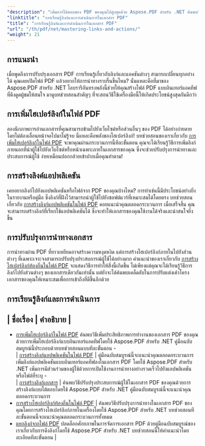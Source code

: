 ```yaml
---
"description": "เพิ่มการโต้ตอบของ PDF ของคุณให้สูงสุดด้วย Aspose.PDF สำหรับ .NET ค้นพบวิธีเพิ่มไฮเปอร์ลิงก์และปรับปรุงการนำทางด้วยบทช่วยสอนทีละขั้นตอนของเรา"
"linktitle": "การเรียนรู้ลิงก์และการดำเนินการในเอกสาร PDF"
"title": "การเรียนรู้ลิงก์และการดำเนินการในเอกสาร PDF"
"url": "/th/pdf/net/mastering-links-and-actions/"
"weight": 21
---
```


## การแนะนำ

เมื่อพูดถึงการปรับปรุงเอกสาร PDF การเรียนรู้เกี่ยวกับลิงก์และแอคชันต่างๆ สามารถเปลี่ยนทุกอย่างได้ คุณเคยเปิดไฟล์ PDF แล้วอยากให้การนำทางราบรื่นขึ้นไหม? นั่นแหละคือที่มาของ Aspose.PDF สำหรับ .NET ไลบรารีอันทรงพลังนี้ช่วยให้คุณสร้างไฟล์ PDF แบบอินเทอร์แอคทีฟที่ดึงดูดผู้ชมให้สนใจ มาดูบทช่วยสอนสำคัญๆ ที่จะสอนวิธีใช้เครื่องมือนี้ให้เกิดประโยชน์สูงสุดกันดีกว่า

## การเพิ่มไฮเปอร์ลิงก์ในไฟล์ PDF
ลองนึกภาพการอ่านเอกสารที่คุณสามารถข้ามไปยังเว็บไซต์หรือส่วนอื่นๆ ของ PDF ได้อย่างง่ายดายโดยไม่ต้องเลื่อนหน้าจอไปมาไม่รู้จบ นี่แหละคือพลังของไฮเปอร์ลิงก์! บทช่วยสอนของเราเกี่ยวกับ [การเพิ่มไฮเปอร์ลิงก์ในไฟล์ PDF](./adding-hyperlink/) จะพาคุณผ่านกระบวนการนี้ทีละขั้นตอน คุณจะได้เรียนรู้วิธีการเพิ่มลิงก์ภายนอกที่นำผู้ใช้ไปยังเว็บไซต์หรือหน้าเฉพาะภายในเอกสารของคุณ ซึ่งจะช่วยปรับปรุงการนำทางและประสบการณ์ผู้ใช้ ง่ายเหมือนปอกกล้วยเข้าปากเมื่อคุณทำตาม!

## การสร้างลิงค์แอปพลิเคชัน
เคยอยากลิงก์ไปยังแอปพลิเคชันหรือไฟล์จาก PDF ของคุณบ้างไหม? การทำเช่นนี้มีประโยชน์อย่างยิ่งในรายงานหรือคู่มือ ซึ่งลิงก์ที่ฝังไว้สามารถนำผู้ใช้ไปยังซอฟต์แวร์ที่เหมาะสมได้โดยตรง บทช่วยสอนเกี่ยวกับ [การสร้างลิงก์แอปพลิเคชันในไฟล์ PDF](./creating-application-link/) คอยแนะนำคุณตลอดกระบวนการ เมื่อเสร็จสิ้น คุณจะสามารถสร้างลิงก์ที่เรียกใช้แอปพลิเคชันได้ ซึ่งจะทำให้เอกสารของคุณใช้งานได้จริงและน่าสนใจยิ่งขึ้น

## การปรับปรุงการนำทางเอกสาร
การนำทางผ่าน PDF ที่ยาวเหยียดอาจสร้างความหงุดหงิด แต่การสร้างไฮเปอร์ลิงก์ภายในไปยังส่วนต่างๆ ที่เฉพาะเจาะจงสามารถปรับปรุงประสบการณ์ผู้ใช้ได้อย่างมาก คำแนะนำของเราเกี่ยวกับ [การสร้างไฮเปอร์ลิงก์ท้องถิ่นในไฟล์ PDF](./creating-local-hyperlink/) จะแสดงวิธีการทำให้สิ่งนี้เกิดขึ้น ไม่เพียงแต่คุณจะได้เรียนรู้วิธีการลิงก์ไปยังส่วนต่างๆ ของเอกสารเดียวกันเท่านั้น แต่ยังจะได้ค้นพบเคล็ดลับในการปรับแต่งเค้าโครงเอกสารของคุณให้เหมาะสมเพื่อการเข้าถึงที่ดีขึ้นอีกด้วย

## การเรียนรู้ลิงก์และการดำเนินการ
| ชื่อเรื่อง | คำอธิบาย |
- 
- [การเพิ่มไฮเปอร์ลิงก์ในไฟล์ PDF](./adding-hyperlink/) ค้นพบวิธีเพิ่มประสิทธิภาพการทำงานของเอกสาร PDF ของคุณด้วยการเพิ่มไฮเปอร์ลิงก์แบบอินเทอร์แอคทีฟโดยใช้ Aspose.PDF สำหรับ .NET คู่มือฉบับสมบูรณ์นี้ประกอบด้วยบทช่วยสอนแบบทีละขั้นตอน -  
| [การสร้างลิงก์แอปพลิเคชันในไฟล์ PDF](./creating-application-link/) | คู่มือฉบับสมบูรณ์นี้จะแนะนำคุณตลอดกระบวนการเพิ่มลิงก์แอปพลิเคชันแบบอินเทอร์แอคทีฟลงในเอกสาร PDF โดยใช้ Aspose.PDF สำหรับ .NET เพิ่มการมีส่วนร่วมของผู้ใช้ด้วยการเปิดใช้งานการนำทางอย่างรวดเร็วไปยังแอปพลิเคชันหรือไฟล์ที่ระบุ -  
| [การสร้างลิงก์เอกสาร](./creating-document-link/) | ค้นพบวิธีปรับปรุงประสบการณ์ผู้ใช้ในเอกสาร PDF ของคุณด้วยการสร้างลิงก์แบบโต้ตอบโดยใช้ Aspose.PDF สำหรับ .NET คู่มือฉบับสมบูรณ์นี้จะแนะนำคุณตลอดกระบวนการ  
- [การสร้างไฮเปอร์ลิงก์ท้องถิ่นในไฟล์ PDF](./creating-local-hyperlink/) | ค้นพบวิธีปรับปรุงการนำทางในเอกสาร PDF ของคุณโดยการสร้างไฮเปอร์ลิงก์ภายในเครื่องโดยใช้ Aspose.PDF สำหรับ .NET บทช่วยสอนทีละขั้นตอนนี้จะแนะนำคุณตลอดกระบวนการทั้งหมด  
- [แยกลิงก์จากไฟล์ PDF](./extract-links-from-pdf-file/) ปลดล็อกศักยภาพในการจัดการเอกสาร PDF ด้วยคู่มือฉบับสมบูรณ์ของเราเกี่ยวกับการดึงลิงก์โดยใช้ Aspose.PDF สำหรับ .NET บทช่วยสอนนี้ให้คำแนะนำโดยละเอียดทีละขั้นตอน |